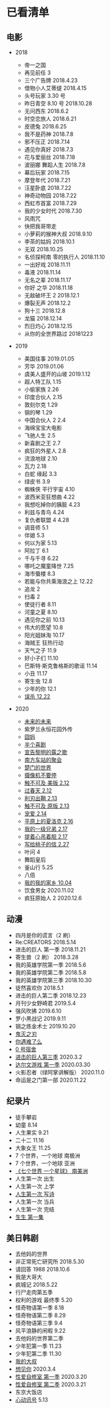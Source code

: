 # 已看清单

## 电影

-   2018
    -   帝一之国
    -   再见前任 3
    -   三个广告牌 2018.4.23
    -   借物小人艾蒂缇 2018.4.15
    -   头号玩家 3.30 号
    -   昨日青空 8.10 号 2018.10.28
    -   无问西东 2018.6.2
    -   时空恋旅人 2018.6.21
    -   皮德兔 2018.6.25
    -   我不是药神 2018.7.8
    -   邪不压正 2018.7.14
    -   遇见你真好 2018.7.3
    -   花与爱丽丝 2018.7.18
    -   波丽娜 舞蹈人生 2018.7.8
    -   幕后玩家 2018.7.15
    -   摩登年代 2018.7.21
    -   汪星卧底 2018.7.22
    -   神奇动物园 2018.7.22
    -   西虹市首富 2018.7.29
    -   我的少女时代 2018.7.30
    -   风雨咒
    -   快把我哥带走
    -   小萝莉的猴神大叔 2018.9.10
    -   李茶的姑妈 2018.10.1
    -   无双 2018.10.25
    -   名侦探柯南 零的执行人 2018.11.10
    -   一出好戏 2018.11.11
    -   毒液 2018.11.14
    -   无名之辈 2018.11.17
    -   你好 之华 2018.11.18
    -   无敌破坏王 2 2018.12.1
    -   爆裂无声 2018.12.2
    -   狗十三 2018.12.8
    -   龙猫 2018.12.14
    -   烈日灼心 2018.12.15
    -   从你的全世界路过 20181223
-   2019

    -   美国往事 2019.01.05
    -   芳华 2019.01.06
    -   虞美人盛开的山坡 2019.1.12
    -   超人特工队 1.15
    -   小偷家族 2.26
    -   印度合伙人 2.15
    -   敦刻尔克 1.29
    -   钢的琴 1.29
    -   中国合伙人 2 2.4
    -   海绵宝宝大电影
    -   飞驰人生 2.5
    -   新喜剧之王 2.7
    -   疯狂的外星人 2.8
    -   流浪地球 2.10
    -   瓦力 2.18
    -   白蛇 缘起 3.3
    -   绿皮书 3.9
    -   蜘蛛侠 平行宇宙 4.10
    -   波西米亚狂想曲 4.22
    -   我想吃掉你的胰脏 4.23
    -   利兹与青鸟 4.24
    -   复仇者联盟 4 4.28
    -   调音师 5.1
    -   伴娘 5.3
    -   何以为家 5.13
    -   阿拉丁 6.1
    -   千与千寻 6.22
    -   哪吒之魔童降世 7.25
    -   海市蜃楼 8.3
    -   若能与你共乘海浪之上 12.22
    -   追龙 2
    -   扫毒 2
    -   使徒行者 8.11
    -   河童之夏 8.10
    -   遇见你之前 10.13
    -   伟大的愿望 10.8
    -   阳光姐妹淘 10.17
    -   海贼王 狂热行动
    -   天气之子 11.9
    -   好小子们 11.10
    -   巴斯特·斯克鲁格斯的歌谣 11.14
    -   小丑 11.17
    -   寄生虫 12.8
    -   少年的你 12.1
    -   [误杀 12.22](./20191215-50周.md#误杀)

-   2020
    -   [未来的未来](./20200105-1周.md#未来的未来)
    -   紫罗兰永恒花园外传
    -   [囧妈](./20200119-3周.md)
    -   [半个喜剧](./20200126-4周.md)
    -   [宣告黎明的露之歌](./20200126-4周.md)
    -   [南方车站的聚会](./20200202-5周.md)
    -   [楚门的世界](./20200209-6周.md)
    -   [摄像机不要停](./20200209-6周.md)
    -   [触不可及 美版 2.12](./20200209-6周.md)
    -   [过春天 2.12](./20200209-6周.md)
    -   [利刃出鞘 2.13](./20200209-6周.md)
    -   [触不可及 原版 2.13](./20200209-6周.md)
    -   [宠爱 2.14](./20200209-6周.md)
    -   [平原上的夏洛克 2.16](./20200216-7周.md)
    -   [我的一级兄弟 2.17](./20200216-7周.md)
    -   [提着心吊着胆 2.17](./20200216-7周.md)
    -   [写给桃子的信 2.27](./20200223-8周.md)
    -   叶问 4
    -   舞蹈皇后
    -   釜山行 5.25
    -   八佰
    -   [我的我的家乡 10.04](./20201011-41周.md)
    -   饮食男女 2020.11.02
    -   疯狂原始人 2 2020.12.6

## 动漫

-   四月是你的谎言（2 刷）
-   Re:CREATORS 2018.5.14
-   进击的巨人 第一季 2018.11.21
-   寄生兽（2 刷） 2018.3.28
-   我的英雄学院第一季 2018.5.6
-   我的英雄学院第二季 2018.5.8
-   我的英雄学院第三季 2018.10.30
-   徒然喜欢你 2018.5.1
-   进击的巨人第二季 2018.12.23
-   月刊少女野崎君 2019.5.4
-   强风吹拂 2019.6.10
-   罗小黑战记 2019.9.11
-   钢之炼金术士 2019.10.20
-   [鬼灭之刃](./20191222-51周.md#鬼灭之刃)
-   [你遇难了么](./20200202-5周.md)
-   [0 号宿舍](./20200216-7周.md)
-   [进击的巨人第三季](./20200301-9周.md) 2020.3.2
-   [达尔文游戏 第一季](./20200322-12周.md) 2020.03.30
-   火影忍者（绿阿掌讲解版） 2020.11.0
-   命运是之门第一部 2020.11.22

## 纪录片

-   徒手攀岩
-   幼童 8.14
-   人生果实 9.21
-   二十二 11.16
-   大象女王 11.25
-   7 个世界，一个地球 南极洲
-   7 个世界，一个地球 亚洲
-   [《七个世界 一个星球》 南美洲](./20191229-52周.md)
-   人生第一次 出生
-   人生第一次 上学
-   [人生第一次 写诗](./20200216-7周.md)
-   人生第一次 当兵
-   人生第一次 完结
-   [生生 第一集](20201025-43周-生生.md)

## 美日韩剧

-   去他妈的世界
-   非正常死亡研究所 2018.5.30
-   请回答 1988 2018.10.6
-   我是大哥大
-   疯城记 2018.5.22
-   行尸走肉第五季
-   权利的游戏 最终季 5.20
-   怪奇物语第一季 8.18
-   怪奇物语第二季 8.29
-   怪奇物语第三季 9.4
-   风平浪静的闲暇 9.22
-   去他妈的世界第二季
-   少年犯第一季 11.23
-   少年犯第二季 11.30
-   [我的大叔](./20191215-50周.md#我的大叔)
-   [想见你](./20200301-9周.md) 2020.3.4
-   [性爱自修室 第一季](./20200315-11周.md) 2020.3.20
-   [性爱自修室 第二季](./20200315-11周.md) 2020.3.21
-   东京大饭店
-   [心动讯号](./20200510-19周.md) 5.13

